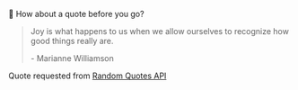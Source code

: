 📣 How about a quote before you go?

> Joy is what happens to us when we allow ourselves to recognize how good things really are.
>
> <p>- Marianne Williamson</p>

Quote requested from [Random Quotes API](https://github.com/lukePeavey/quotable)
